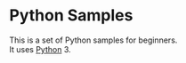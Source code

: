 # Python Samples

This is a set of Python samples for beginners.  
It uses [Python](https://www.python.org/) 3.